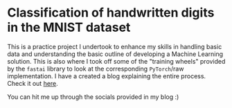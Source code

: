 # Classification of handwritten digits in the MNIST dataset

This is a practice project I undertook to enhance my skills in handling basic data and understanding the basic outline of developing a Machine Learning solution. This is also where I took off some of the "training wheels" provided by the `fastai` library to look at the corresponding `PyTorch`/raw implementation. I have a created a blog explaining the entire process. Check it out [here](https://suchitg04.github.io/blog/posts/mnist).

You can hit me up through the socials provided in my blog :)
